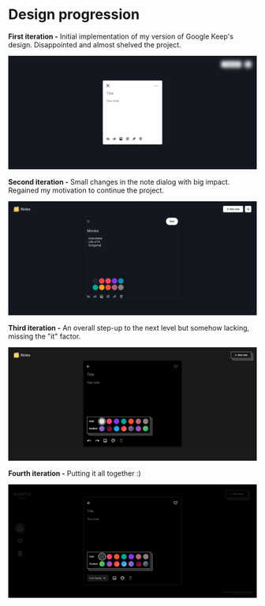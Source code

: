# **Design progression**

**First iteration -** Initial implementation of my version of Google Keep's design. Disappointed and almost shelved the project.

![screenshot-1](./assets/images/design-1.png)

**Second iteration -** Small changes in the note dialog with big impact. Regained my motivation to continue the project.

![screenshot-2](./assets/images/design-2.png)

**Third iteration -** An overall step-up to the next level but somehow lacking, missing the "it" factor.

![screenshot-3](./assets/images/design-3.png)

**Fourth iteration -** Putting it all together :)

![screenshot-4](./assets/images/design-4.png)
